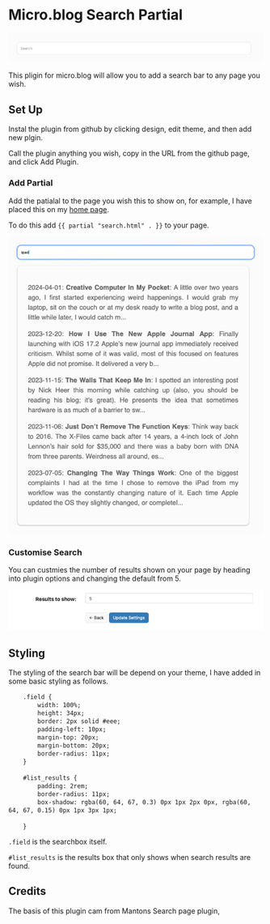 # Micro.blog Search Partial

![](https://github.com/gr36/search-partial/raw/main/docs/search-bar.png)

This pligin for micro.blog will allow you to add a search bar to any page you wish. 

## Set Up

Instal the plugin from github by clicking design, edit theme, and then add new plgin.

Call the plugin anything you wish, copy in the URL from the github page, and click Add Plugin.

### Add Partial

Add the patialal to the page you wish this to show on, for example, I have placed this on my [home page](https://gregmorris.co.uk).

To do this add `{{ partial "search.html" . }}` to your page.

![](https://github.com/gr36/search-partial/raw/main/docs/search-results.png)

### Customise Search

You can custmies the number of results shown on your page by heading into plugin options and changing the default from 5.

![](https://github.com/gr36/search-partial/raw/main/docs/search-options.png)


## Styling

The styling of the search bar will be depend on your theme, I have added in some basic styling as follows.

``` 
    .field {
        width: 100%;
        height: 34px;
        border: 2px solid #eee;
        padding-left: 10px;
        margin-top: 20px;
        margin-bottom: 20px;
        border-radius: 11px;
    }
    
    #list_results {
        padding: 2rem;
        border-radius: 11px;
        box-shadow: rgba(60, 64, 67, 0.3) 0px 1px 2px 0px, rgba(60, 64, 67, 0.15) 0px 1px 3px 1px;
    
    }
```

`.field` is the searchbox itself.

`#list_results` is the results box that only shows when search results are found.

## Credits
The basis of this plugin cam from Mantons Search page plugin, 
